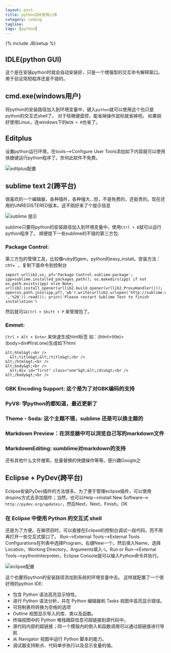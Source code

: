 ```yaml
---
layout: post
title: pythonIDE使用心得
category: coding
tagline: 
tags: [python]
---
```


{% include JB/setup %}

## IDLE(python GUI)
这个是在安装python时就会自动安装好，只是一个增强型的交互命令解释窗口。用于验证简短程序还是不错的。

## cmd.exe(windows用户)
将python的安装路径加入到环境变量中，键入`python`就可以使用这个也只是python的交互式shell了。
对于轻微键盘控，能省掉操作鼠标就省掉吧。
如果刚好使用Linux，连windows下的`WIN + R`也省了。

## Editplus
设置python运行环境，在tools-->Configure User Tools添加如下内容就可以使用快捷键运行python程序了。奈何此软件不免费。

![editplus配置][editplus配置]

## sublime text 2(跨平台)
很喜欢的一个编辑器，各种插件，各种强大...但，不是免费的，还挺贵的。现在还用的UNREGISTERED版本。这不刚好来了个提示信息

![sublime 提示][sublime 提示]

sublime只要将python的安装路径加入到环境变量中，使用`Ctrl + B`就可以运行python程序了。
顺便提下一些sublime的不错的第三方包:
### Package Control: 
第三方包的管理工具，比较像ruby的gem，python的easy_install。安装方法：ctrl+\` ，复制下面命令到控制台

    import urllib2,os; pf='Package Control.sublime-package'; ipp=sublime.installed_packages_path(); os.makedirs(ipp) if not os.path.exists(ipp) else None; urllib2.install_opener(urllib2.build_opener(urllib2.ProxyHandler())); open(os.path.join(ipp,pf),'wb').write(urllib2.urlopen('http://sublime.wbond.net/'+pf.replace(' ','%20')).read()); print('Please restart Sublime Text to finish installation')

  然后就可以`Ctrl + Shift + P` 来管理包了。

### Emmet:
`Ctrl + Alt + Enter` 来快速生成html标签
 如：(html>title)>(body>div#first.one)生成如下html

    &lt;html&gt;<br />
      &lt;title&gt;&lt;/title&gt;<br />
    &lt;/html&gt;<br />
    &lt;body&gt;<br />
      &lt;div id="first" class="one"&gt;&lt;/div&gt;<br />
    &lt;/body&gt;<br />

### GBK Encoding Support: 这个是为了对GBK编码的支持
### PyV8: 学python的都知道，最近更新了
### Theme - Soda: 这个主题不错，sublime 还是可以换主题的
### Markdown Preview：在浏览器中可以浏览自己写的markdown文件
### MarkdownEditing: sumblime对markdown的支持

还有其他什么文件搜索，批量替换的快捷操作等等。感兴趣Google之

## Eclipse + PyDev(跨平台)
Eclipse安装PyDev插件的方法很多。为了便于管理eclipse插件，可以使用dropins方式去添加插件；当然，也可以Help-->Install New Software--> `http://pydev.org/updates/`，然后Next，Next，Finish。OK
### 在 Eclipse 中使用 Python 的交互式 shell
还是为了方便。在做项目时，可以直接在Eclipse的控制台调试一段代码，而不用再打开一些交互式窗口了。
Run-->External Tools-->External Tools Configurations在列表中选择Program，右键New一个。然后填入Name，选择Location，Working Directory，Arguments填入-i。Run or Run-->External Tools-->pythonInterpreter。Eclipse Console就可以输入Python命令并执行。

![eclipse配置][eclipse配置]

这个也要将python的安装路径添加到系统的环境变量中去。
这样就配置了一个很好用的python IDE:

 * 包含 Python 语法高亮显示特性。
 * 进行 Python 语法分析，并在 Python 编辑器和 Tasks 视图中高亮显示错误。
 * 可将制表符转换为空格的选项
 * Outline 视图显示导入的库、类以及函数。
 * 终端视图中的 Python 堆栈跟踪信息可超链接到源代码中。
 * 源代码内部的超链接；同一个模版内的倒入和函数调用可以通过超链接进行导航
 * 从 Navigator 视图中运行 Python 脚本的能力。
 * 调试器支持断点、代码单步执行以及显示变量的值。



[sublime 提示]: http://farm6.staticflickr.com/5488/9452266932_d2e22b7583.jpg "sublime 提示"
[eclipse配置]: http://farm8.staticflickr.com/7315/9449482691_443ae360c9.jpg "eclipse配置"
[editplus配置]: http://farm3.staticflickr.com/2866/9452266988_dcbb9860b4.jpg "editplus配置"
